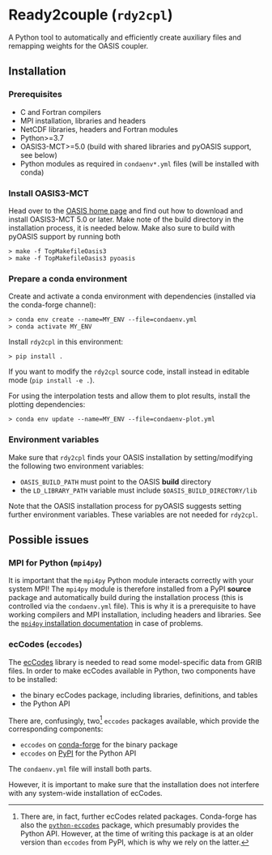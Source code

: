 # Ready2couple (`rdy2cpl`)

A Python tool to automatically and efficiently create auxiliary files and
remapping weights for the OASIS coupler.


## Installation

### Prerequisites

* C and Fortran compilers
* MPI installation, libraries and headers
* NetCDF libraries, headers and Fortran modules
* Python>=3.7
* OASIS3-MCT>=5.0 (build with shared libraries and pyOASIS support, see below)
* Python modules as required in `condaenv*.yml` files (will be installed with conda)


### Install OASIS3-MCT

Head over to the [OASIS home page](https://oasis.cerfacs.fr/en/) and find out
how to download and install OASIS3-MCT 5.0 or later. Make note of the build
directory in the installation process, it is needed below. Make also sure to
build with pyOASIS support by running both
```
> make -f TopMakefileOasis3
> make -f TopMakefileOasis3 pyoasis
```


### Prepare a conda environment

Create and activate a conda environment with dependencies (installed via the
conda-forge channel):
```
> conda env create --name=MY_ENV --file=condaenv.yml
> conda activate MY_ENV
```

Install `rdy2cpl` in this environment:
```
> pip install .
```
If you want to modify the `rdy2cpl` source code, install instead in editable
mode (`pip install -e .`).

For using the interpolation tests and allow them to plot results, install the
plotting dependencies:
```
> conda env update --name=MY_ENV --file=condaenv-plot.yml
```


### Environment variables

Make sure that `rdy2cpl` finds your OASIS installation by setting/modifying the following two environment variables:

* `OASIS_BUILD_PATH` must point to the OASIS **build** directory
* the `LD_LIBRARY_PATH` variable must include `$OASIS_BUILD_DIRECTORY/lib`

Note that the OASIS installation process for pyOASIS suggests setting further
environment variables. These variables are not needed for `rdy2cpl`.


## Possible issues

### MPI for Python (`mpi4py`)

It is important that the `mpi4py` Python module interacts correctly with your
system MPI! The `mpi4py` module is therefore installed from a PyPI **source**
package and automatically build during the installation process (this is
controlled via the `condaenv.yml` file). This is why it is a prerequisite to
have working compilers and MPI installation, including headers and libraries.
See the [`mpi4py` installation
documentation](https://mpi4py.readthedocs.io/en/stable/install.html) in case of
problems.


### ecCodes (`eccodes`)

The [ecCodes](https://confluence.ecmwf.int/display/ECC) library is needed to
read some model-specific data from GRIB files. In order to make ecCodes available in Python, two components have to be installed:
* the binary ecCodes package, including libraries, definitions, and tables
* the Python API

There are, confusingly, two[^1] `eccodes` packages available, which provide the
corresponding components:
* `eccodes` on [conda-forge](https://anaconda.org/conda-forge/eccodes) for the
  binary package
* `eccodes` on [PyPI](https://pypi.org/project/eccodes) for the Python API

The `condaenv.yml` file will install both parts.

However, it is important to make sure that the installation does not interfere
with any system-wide installation of ecCodes.

[^1]: There are, in fact, further ecCodes related packages. Conda-forge has also
the [`python-eccodes`](https://anaconda.org/conda-forge/python-eccodes) package,
which presumably provides the Python API. However, at the time of writing this
package is at an older version than `eccodes` from PyPI, which is why we rely on
the latter.
